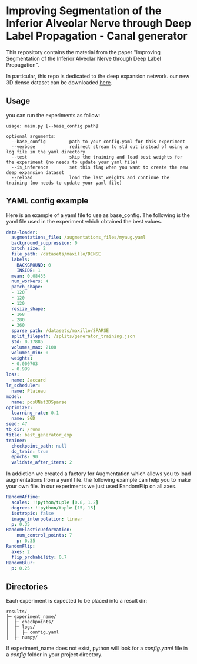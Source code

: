 # Improving Segmentation of the Inferior Alveolar Nerve through Deep Label Propagation - Canal generator

This repository contains the material from the paper "Improving Segmentation of the Inferior Alveolar Nerve through Deep Label Propagation".

In particular, this repo is dedicated to the deep expansion network.
our new 3D dense dataset can be downloaded [here](#linkhere).

## Usage
you can run the experiments as follow:
```
usage: main.py [--base_config path]

optional arguments:
  --base_config         path to your config.yaml for this experiment
  --verbose             redirect stream to std out instead of using a log file in the yaml directory
  --test                skip the training and load best weights for the experiment (no needs to update your yaml file)
  --is_inference        set this flag when you want to create the new deep expansion dataset
  --reload              load the last weights and continue the training (no needs to update your yaml file)
```

## YAML config example
Here is an example of a yaml file to use as base_config. The following is the yaml file used in the experiment which obtained the best values.

```yaml
data-loader:
  augmentations_file: /augmentations_files/myaug.yaml
  background_suppression: 0
  batch_size: 2
  file_path: /datasets/maxillo/DENSE
  labels:
    BACKGROUND: 0
    INSIDE: 1
  mean: 0.08435
  num_workers: 4
  patch_shape:
  - 120
  - 120
  - 120
  resize_shape:
  - 168
  - 280
  - 360
  sparse_path: /datasets/maxillo/SPARSE
  split_filepath: /splits/generator_training.json
  std: 0.17885
  volumes_max: 2100
  volumes_min: 0
  weights:
  - 0.000703
  - 0.999
loss:
  name: Jaccard
lr_scheduler:
  name: Plateau
model:
  name: posUNet3DSparse
optimizer:
  learning_rate: 0.1
  name: SGD
seed: 47
tb_dir: /runs
title: best_generator_exp
trainer:
  checkpoint_path: null
  do_train: true
  epochs: 90
  validate_after_iters: 2
```

In addiction we created a factory for Augmentation which allows you to load augmentations from a yaml file.
the following example can help you to make your own file. In our experiments we just used RandomFlip on all axes.

```yaml
RandomAffine:
  scales: !!python/tuple [0.8, 1.2]
  degrees: !!python/tuple [15, 15]
  isotropic: false
  image_interpolation: linear
  p: 0.35
RandomElasticDeformation:
    num_control_points: 7
    p: 0.35
RandomFlip:
  axes: 2
  flip_probability: 0.7
RandomBlur:
  p: 0.25
```

## Directories
Each experiment is expected to be placed into a result dir:

```
results/
├─ experiment_name/
│  ├─ checkpoints/
│  ├─ logs/
│  │  ├─ config.yaml
│  ├─ numpy/

```
If experiment_name does not exist, python will look for a *config.yaml* file in a *config* folder in your project directory.

